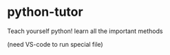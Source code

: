 # python-tutor
Teach yourself python! learn all the important methods


(need VS-code to run special file)
